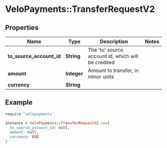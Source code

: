 # VeloPayments::TransferRequestV2

## Properties

| Name | Type | Description | Notes |
| ---- | ---- | ----------- | ----- |
| **to_source_account_id** | **String** | The &#39;to&#39; source account id, which will be credited |  |
| **amount** | **Integer** | Amount to transfer, in minor units |  |
| **currency** | **String** |  |  |

## Example

```ruby
require 'velopayments'

instance = VeloPayments::TransferRequestV2.new(
  to_source_account_id: null,
  amount: null,
  currency: USD
)
```

